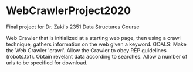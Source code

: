 # WebCrawlerProject2020
Final project for Dr. Zaki's 2351 Data Structures Course

Web Crawler that is initialized at a starting web page, then using a crawl technique, gathers information on the web given a keyword. 
GOALS: Make the Web Crawler 'crawl'. 
       Allow the Crawler to obey REP guidelines (robots.txt). 
       Obtain revelant data according to searches. 
       Allow a number of urls to be specified for download. 
